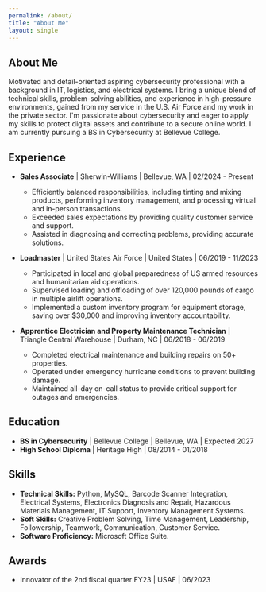 ```yaml
---
permalink: /about/
title: "About Me"
layout: single
---
```


## About Me

Motivated and detail-oriented aspiring cybersecurity professional with a background in IT, logistics, and electrical systems.  I bring a unique blend of technical skills, problem-solving abilities, and experience in high-pressure environments, gained from my service in the U.S. Air Force and my work in the private sector. I'm passionate about cybersecurity and eager to apply my skills to protect digital assets and contribute to a secure online world. I am currently pursuing a BS in Cybersecurity at Bellevue College.

## Experience

*   **Sales Associate** | Sherwin-Williams | Bellevue, WA | 02/2024 - Present
    *   Efficiently balanced responsibilities, including tinting and mixing products, performing inventory management, and processing virtual and in-person transactions.
    *   Exceeded sales expectations by providing quality customer service and support.
    *   Assisted in diagnosing and correcting problems, providing accurate solutions.

*   **Loadmaster** | United States Air Force | United States | 06/2019 - 11/2023
    *   Participated in local and global preparedness of US armed resources and humanitarian aid operations.
    *   Supervised loading and offloading of over 120,000 pounds of cargo in multiple airlift operations.
    *   Implemented a custom inventory program for equipment storage, saving over $30,000 and improving inventory accountability.

*   **Apprentice Electrician and Property Maintenance Technician** | Triangle Central Warehouse | Durham, NC | 06/2018 - 06/2019
    *   Completed electrical maintenance and building repairs on 50+ properties.
    *   Operated under emergency hurricane conditions to prevent building damage.
    *   Maintained all-day on-call status to provide critical support for outages and emergencies.

## Education

*   **BS in Cybersecurity** | Bellevue College | Bellevue, WA | Expected 2027
*   **High School Diploma** | Heritage High | 08/2014 - 01/2018

## Skills

*   **Technical Skills:**  Python, MySQL, Barcode Scanner Integration, Electrical Systems, Electronics Diagnosis and Repair, Hazardous Materials Management, IT Support, Inventory Management Systems.
*   **Soft Skills:**  Creative Problem Solving, Time Management, Leadership, Followership, Teamwork, Communication, Customer Service.
*   **Software Proficiency:** Microsoft Office Suite.

## Awards

*   Innovator of the 2nd fiscal quarter FY23 | USAF | 06/2023